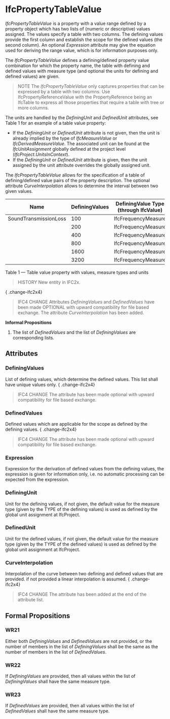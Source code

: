 # IfcPropertyTableValue

_IfcPropertyTableValue_ is a property with a value range defined by a property object which has two lists of (numeric or descriptive) values assigned. The values specify a table with two columns. The defining values provide the first column and establish the scope for the defined values (the second column). An optional _Expression_ attribute may give the equation used for deriving the range value, which is for information purposes only.

The _IfcPropertyTableValue_ defines a defining/defined property value combination for which the property name, the table with defining and defined values with measure type (and optional the units for defining and defined values) are given.

> NOTE  The _IfcPropertyTableValue_ only captures properties that can be expressed by a table with two columns. Use IfcPropertyReferenceValue with the PropertyReference being an IfcTable to express all those properties that require a table with tree or more columns.

The units are handled by the _DefiningUnit_ and _DefinedUnit_ attributes, see Table 1 for an example of a table value property:

* If the _DefiningUnit_ or _DefinedUnit_ attribute is not given, then the unit is already implied by the type of _IfcMeasureValue_ or _IfcDerivedMeasureValue_. The associated unit can be found at the _IfcUnitAssignment_ globally defined at the project level (_IfcProject.UnitsInContext_).
* If the _DefiningUnit_ or _DefinedUnit_ attribute is given, then the unit assigned by the unit attribute overrides the globally assigned unit.

The _IfcPropertyTableValue_ allows for the specification of a table of defining/defined value pairs of the property description. The optional attribute _CurveInterpolation_ allows to determine the interval between two given values.


|Name|DefiningValues|DefiningValue Type (through IfcValue)|DefinedValues|DefinedValue Type (through IfcValue)|DefiningUnit|DefinedUnit|
|--- |--- |--- |--- |--- |--- |--- |
|SoundTransmissionLoss|100|IfcFrequencyMeasure|20|IfcNumericMeasure|-|dB|
||200|IfcFrequencyMeasure|42|IfcNumericMeasure|||
||400|IfcFrequencyMeasure|46|IfcNumericMeasure|||
||800|IfcFrequencyMeasure|56|IfcNumericMeasure|||
||1600|IfcFrequencyMeasure|60|IfcNumericMeasure|||
||3200|IfcFrequencyMeasure|65|IfcNumericMeasure|||

Table 1 &mdash; Table value property with values, measure types and units

> HISTORY  New entity in IFC2x.

{ .change-ifc2x4}
> IFC4 CHANGE  Attributes _DefiningValues_ and _DefinedValues_ have been made OPTIONAL with upward compatibility for file based exchange. The attribute _CurveInterpolation_ has been added.



**Informal Propositions**

1. The list of _DefinedValues_ and the list of _DefiningValues_ are corresponding lists.

## Attributes

### DefiningValues
List of defining values, which determine the defined values. This list shall have unique values only.
{ .change-ifc2x4}
> IFC4 CHANGE  The attribute has been made optional with upward compatibility for file based exchange.

### DefinedValues
Defined values which are applicable for the scope as defined by the defining values.
{ .change-ifc2x4}
> IFC4 CHANGE  The attribute has been made optional with upward compatibility for file based exchange.

### Expression
Expression for the derivation of defined values from the defining values, the expression is given for information only, i.e. no automatic processing can be expected from the expression.

### DefiningUnit
Unit for the defining values, if not given, the default value for the measure type (given by the TYPE of the defining values) is used as defined by the global unit assignment at IfcProject.

### DefinedUnit
Unit for the defined values, if not given, the default value for the measure type (given by the TYPE of the defined values) is used as defined by the global unit assignment at IfcProject.

### CurveInterpolation
Interpolation of the curve between two defining and defined values that are provided. if not provided a linear interpolation is assumed.
{ .change-ifc2x4}
> IFC4 CHANGE  The attribute has been added at the end of the attribute list.

## Formal Propositions

### WR21
Either both _DefiningValues_ and _DefinedValues_ are not provided, or the number of members in the list of _DefiningValues_ shall be the same as the number of members in the list of _DefinedValues_.

### WR22
If _DefiningValues_ are provided, then all values within the list of _DefiningValues_ shall have the same measure type.

### WR23
If _DefinedValues_ are provided, then all values within the list of _DefinedValues_ shall have the same measure type.
